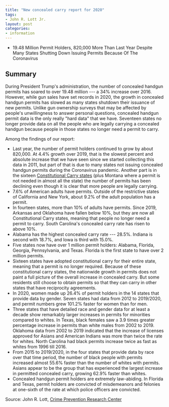 ```yaml
---
title: "New concealed carry report for 2020"
tags:
- John R. Lott Jr.
layout: post
categories:
- information
---
```


- 19.48 Million Permit Holders, 820,000 More Than Last Year Despite Many States Shutting Down Issuing Permits Because Of The Coronavirus

## Summary

During President Trump's administration, the number of concealed handgun permits has soared to over 19.48 million --- a 34% increase over 2016. However, while gun sales have set records in 2020, the growth in concealed handgun permits has slowed as many states shutdown their issuance of new permits. Unlike gun ownership surveys that may be affected by people's unwillingness to answer personal questions, concealed handgun permit data is the only really "hard data" that we have. Seventeen states no longer provide data on all the people who are legally carrying a concealed handgun because people in those states no longer need a permit to carry.

Among the findings of our report:

- Last year, the number of permit holders continued to grow by about 820,000. At 4.4% growth over 2019, that is the slowest percent and absolute increase that we have seen since we started collecting this data in 2011, but part of that is due to many states not issuing concealed handgun permits during the Coronavirus pandemic. Another part is in the sixteen [Constitutional Carry states](/permitless-carry-states.html) (plus Montana where a permit is not needed in almost all the state) the number of permits has been declining even though it is clear that more people are legally carrying.
- 7.6% of American adults have permits. Outside of the restrictive states of California and New York, about 9.2% of the adult population has a permit.
- In fourteen states, more than 10% of adults have permits. Since 2019, Arkansas and Oklahoma have fallen below 10%, but they are now all Constitutional Carry states, meaning that people no longer need a permit to carry. South Carolina's concealed carry rate has risen to above 10%.
- Alabama has the highest concealed carry rate --- 28.5%. Indiana is second with 18.7%, and Iowa is third with 15.0%.
- Five states now have over 1 million permit holders: Alabama, Florida, Georgia, Pennsylvania, and Texas. Florida is the first state to have over 2 million permits.
- Sixteen states have adopted constitutional carry for their entire state, meaning that a permit is no longer required. Because of these constitutional carry states, the nationwide growth in permits does not paint a full picture of the overall increase in concealed carry. But some residents still choose to obtain permits so that they can carry in other states that have reciprocity agreements.
- In 2020, women made up 26.4% of permit holders in the 14 states that provide data by gender. Seven states had data from 2012 to 2019/2020, and permit numbers grew 101.2% faster for women than for men.
- Three states that have detailed race and gender data for at least a decade show remarkably larger increases in permits for minorities compared to whites. In Texas, black females saw a 3.9 times greater percentage increase in permits than white males from 2002 to 2019. Oklahoma data from 2002 to 2019 indicated that the increase of licenses approved for Asians and American Indians was more than twice the rate for whites. North Carolina had black permits increase twice as fast as whites from 1996 till 2016.
- From 2015 to 2019/2020, in the four states that provide data by race over that time period, the number of black people with permits increased almost 55.6% faster than the number of whites with permits. Asians appear to be the group that has experienced the largest increase in permitted concealed carry, growing 62.9% faster than whites.
- Concealed handgun permit holders are extremely law-abiding. In Florida and Texas, permit holders are convicted of misdemeanors and felonies at one-sixth of the rate at which police officers are convicted.

Source: John R. Lott, [Crime Prevention Research Center](https://crimeresearch.org/2020/10/new-concealed-carry-report-for-2020-19-48-million-permit-holders-820000-more-than-last-year-despite-many-states-shutting-down-issuing-permits-because-of-the-coronavirus/)
